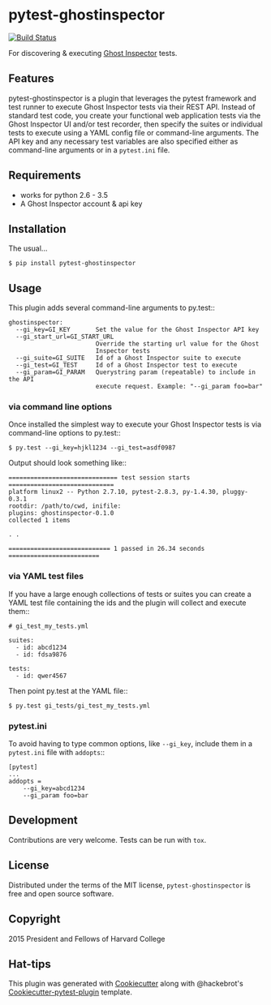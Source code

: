 # pytest-ghostinspector

[![Build Status](https://travis-ci.org/harvard-dce/pytest-ghostinspector.svg?branch=master)](https://travis-ci.org/harvard-dce/pytest-ghostinspector)

For discovering & executing [Ghost Inspector](https://ghostinspector.com/) tests.


## Features

pytest-ghostinspector is a plugin that leverages the pytest
framework and test runner to execute Ghost Inspector tests
via their REST API. Instead of standard test code, you create
your functional web application tests via the Ghost Inspector
UI and/or test recorder, then specify the suites or individual
tests to execute using a YAML config file or command-line
arguments. The API key and any necessary test variables are
also specified either as command-line arguments or in a
`pytest.ini` file.

## Requirements

* works for python 2.6 - 3.5
* A Ghost Inspector account & api key


## Installation

The usual...

    $ pip install pytest-ghostinspector


## Usage

This plugin adds several command-line arguments to py.test::

    ghostinspector:
      --gi_key=GI_KEY       Set the value for the Ghost Inspector API key
      --gi_start_url=GI_START_URL
                            Override the starting url value for the Ghost
                            Inspector tests
      --gi_suite=GI_SUITE   Id of a Ghost Inspector suite to execute
      --gi_test=GI_TEST     Id of a Ghost Inspector test to execute
      --gi_param=GI_PARAM   Querystring param (repeatable) to include in the API
                            execute request. Example: "--gi_param foo=bar"


### via command line options

Once installed the simplest way to execute your Ghost Inspector tests is via
command-line options to py.test::

    $ py.test --gi_key=hjkl1234 --gi_test=asdf0987

Output should look something like::

    ============================== test session starts =============================
    platform linux2 -- Python 2.7.10, pytest-2.8.3, py-1.4.30, pluggy-0.3.1
    rootdir: /path/to/cwd, inifile:
    plugins: ghostinspector-0.1.0
    collected 1 items

    . .

    ============================ 1 passed in 26.34 seconds =========================


### via YAML test files

If you have a large enough collections of tests or suites you can create a
YAML test file containing the ids and the plugin will collect and
execute them::

    # gi_test_my_tests.yml

    suites:
      - id: abcd1234
      - id: fdsa9876

    tests:
      - id: qwer4567

Then point py.test at the YAML file::

    $ py.test gi_tests/gi_test_my_tests.yml


### pytest.ini 

To avoid having to type common options, like `--gi_key`, include them in a
`pytest.ini` file with `addopts`::

    [pytest]
    ...
    addopts =
        --gi_key=abcd1234
        --gi_param foo=bar

## Development

Contributions are very welcome. Tests can be run with `tox`.

## License

Distributed under the terms of the MIT license, `pytest-ghostinspector` is free and open source software.

## Copyright

2015 President and Fellows of Harvard College

## Hat-tips

This plugin was generated with [Cookiecutter](https://github.com/audreyr/cookiecutter) 
along with @hackebrot's [Cookiecutter-pytest-plugin](https://github.com/pytest-dev/cookiecutter-pytest-plugin) template.


